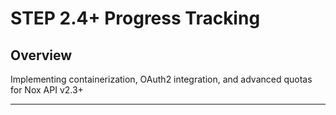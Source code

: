 # STEP 2.4+ Progress Tracking

## Overview
Implementing containerization, OAuth2 integration, and advanced quotas for Nox API v2.3+

---
